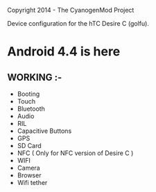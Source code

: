 Copyright 2014 - The CyanogenMod Project

Device configuration for the hTC Desire C (golfu).

Android 4.4 is here
============================================

WORKING :-
----------

- Booting
- Touch
- Bluetooth
- Audio
- RIL
- Capacitive Buttons
- GPS
- SD Card
- NFC ( Only for NFC version of Desire C )
- WIFI 
- Camera 
- Browser
- Wifi tether

